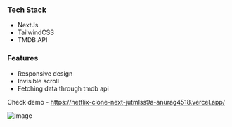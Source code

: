 
<h3> Tech Stack </h3>

- NextJs
- TailwindCSS
- TMDB API 

<h3> Features </h3>

- Responsive design
- Invisible scroll
- Fetching data through tmdb api

Check demo - https://netflix-clone-next-jutmlss9a-anurag4518.vercel.app/

![image](https://user-images.githubusercontent.com/88609461/182448490-3a026987-6847-4cf0-a878-d8634b74f9e6.png)

